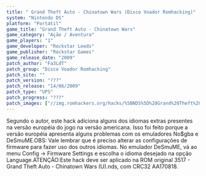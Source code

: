 ```yaml
---
title: " Grand Theft Auto - Chinatown Wars (Disco Voador Romhacking)"
system: "Nintendo DS"
platform: "Portátil"
game_title: "Grand Theft Auto - Chinatown Wars"
game_category: "Ação / Aventura"
game_players: "1"
game_developer: "Rockstar Leeds"
game_publisher: "Rockstar Games"
game_release_date: "2009"
patch_author: "Fa3LdT"
patch_group: "Disco Voador Romhacking"
patch_site: ""
patch_version: "???"
patch_release: "14/06/2009"
patch_type: "UPS"
patch_progress: "???"
patch_images: ["//img.romhackers.org/hacks/%5BNDS%5D%20Grand%20Theft%20Auto%20-%20Chinatown%20Wars%20-%20Disco%20Voador%20Romhacking%20-%201.png","//img.romhackers.org/hacks/%5BNDS%5D%20Grand%20Theft%20Auto%20-%20Chinatown%20Wars%20-%20Disco%20Voador%20Romhacking%20-%202.png","//img.romhackers.org/hacks/%5BNDS%5D%20Grand%20Theft%20Auto%20-%20Chinatown%20Wars%20-%20Disco%20Voador%20Romhacking%20-%203.png"]
---
```

Segundo o autor, este hack adiciona alguns dos idiomas extras presentes na versão européia do jogo na versão americana. Isso foi feito porque a versão européia apresenta alguns problemas com os emuladores No$gba e DeSmuME.OBS: Vale lembrar que é preciso alterar as configurações de firmware para fazer uso dos outros idiomas. No emulador DeSmuME, vá ao menu Config -> Firmware Settings e escolha o idioma desejado na opção Language.ATENÇÃO:Este hack deve ser aplicado na ROM original 3517 - Grand Theft Auto - Chinatown Wars (U).nds, com CRC32 AA170818.